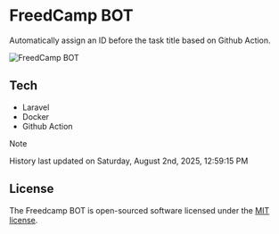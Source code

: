 # FreedCamp BOT

Automatically assign an ID before the task title based on Github Action.

![FreedCamp BOT](https://repository-images.githubusercontent.com/737932867/7d34798b-2680-471c-b089-a78a718d3d6a)

## Tech

- Laravel
- Docker
- Github Action

> [!NOTE]  
> History last updated on Saturday, August 2nd, 2025, 12:59:15 PM

## License

The Freedcamp BOT is open-sourced software licensed under the [MIT license](https://opensource.org/licenses/MIT).

